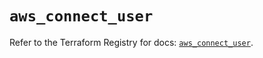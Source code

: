 # `aws_connect_user`

Refer to the Terraform Registry for docs: [`aws_connect_user`](https://registry.terraform.io/providers/hashicorp/aws/5.62.0/docs/resources/connect_user).
